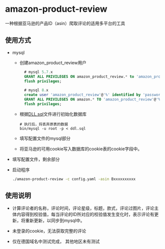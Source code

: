 # amazon-product-review

一种根据亚马逊的产品ID（asin）爬取评论的适用多平台的工具



## 使用方式

- mysql

  - 创建amazon_product_review用户
  
    ```sql
      # mysql 5.7.x
      GRANT ALL PRIVILEGES ON amazon_product_review.* to 'amazon_product_review'@'%'  identified by 'password';
      flush privileges;
      
      # mysql 8.x
      create user 'amazon_product_review'@'%' identified by 'password';
      GRANT ALL PRIVILEGES ON amazon.* TO 'amazon_product_review'@'%' WITH GRANT OPTION;
      flush privileges;
    ```
  
  
  - 根据[DLL.sql](https://raw.githubusercontent.com/tengfei-xy/amazon-product-review/main/sql/ddl.sql)文件进行初始化数据库
  
    ```
    # 执行后，将丢弃原表的数据
    bin/mysql -u root -p < ddl.sql
    ```

  - 填写配置文件的mysql部分
  - 将亚马逊的可用cookie写入数据库的cookie表的cookie字段中。
  
- 填写配置文件，剩余部分

- 启动程序

  ```bash
  ./amazon-product-review -c config.yaml -asin Bxxxxxxxxxx
  ```



## 使用说明

- 计算评论者的名称，评论时间，评论星级，标题，款式，评论过图片，评论主体内容得到校验值，每当评论的ID所对应的校验值发生变化时，表示评论有更新，将重新更新，以同步到mysql中。

- 未登录的cookie，无法获取完整的评论

- 仅在德国域名中测试完成， 其他地区未有测试